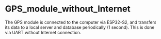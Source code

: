# GPS_module_without_Internet
The GPS module is connected to the computer via ESP32-S2, and transfers its data to a local server and database periodically (1 second). This is done via UART without Internet connection.
